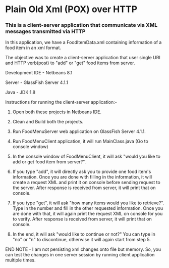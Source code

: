 # Plain Old Xml (POX) over HTTP

### This is a client-server application that communicate via XML messages transmitted via HTTP

In this application, we have a FoodItemData.xml containing information of a food item in an xml format. 

The objective was to create a client-server application that user single URI and HTTP verb(post) to "add" or "get" food items from server.  

Development IDE - Netbeans 8.1

Server - GlassFish Server 4.1.1

Java - JDK 1.8

Instructions for running the client-server application:-

1. Open both these projects in Netbeans IDE.

2. Clean and Build both the projects.

3. Run FoodMenuServer web application on GlassFish Server 4.1.1.

4. Run FoodMenuClient application, it will run MainClass.java (Go to console window)

5. In the console window of FoodMenuClient, it will ask "would you like to add or get food item from server?".

6. If you type "add", it will directly ask you to provide one food item's information. 
     Once you are done with filling in the information, it will create a request XML and print it on console before sending request to the server. 
     After response is received from server, it will print that on console.

7. If you type "get", it will ask "how many items would you like to retrieve?". 
     Type in the number and fill in the other requested information. 
     Once you are done with that, it will again print the request XML on console for you to verify.
     After response is received from server, it will print that on console.

8. In the end, it will ask "would like to continue or not?" You can type in "no" or "n" to discontinue, otherwise it will again start from step 5.

END NOTE - I am not persisting xml changes onto file but memory. So, you can test the changes in one server session by running client application multiple times.

